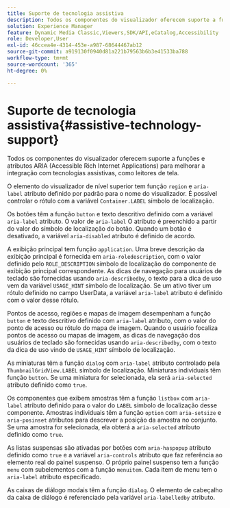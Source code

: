```yaml
---
title: Suporte de tecnologia assistiva
description: Todos os componentes do visualizador oferecem suporte a funções e atributos ARIA (Accessible Rich Internet Applications) para melhorar a integração com tecnologias assistivas, como leitores de tela.
solution: Experience Manager
feature: Dynamic Media Classic,Viewers,SDK/API,eCatalog,Accessibility
role: Developer,User
exl-id: 46ccea4e-4314-453e-a987-68644467ab12
source-git-commit: a919130f0940d81a221b79563b6b3e41533ba788
workflow-type: tm+mt
source-wordcount: '365'
ht-degree: 0%

---
```


# Suporte de tecnologia assistiva{#assistive-technology-support}

Todos os componentes do visualizador oferecem suporte a funções e atributos ARIA (Accessible Rich Internet Applications) para melhorar a integração com tecnologias assistivas, como leitores de tela.

O elemento do visualizador de nível superior tem função `region` e `aria-label` atributo definido por padrão para o nome do visualizador. É possível controlar o rótulo com a variável `Container.LABEL` símbolo de localização.

Os botões têm a função `button` e texto descritivo definido com a variável `aria-label` atributo. O valor de `aria-label` O atributo é preenchido a partir do valor do símbolo de localização do botão. Quando um botão é desativado, a variável `aria-disabled` atributo é definido de acordo.

A exibição principal tem função `application`. Uma breve descrição da exibição principal é fornecida em `aria-roledescription`, com o valor definido pelo `ROLE_DESCRIPTION` símbolo de localização do componente de exibição principal correspondente. As dicas de navegação para usuários de teclado são fornecidas usando `aria-describedby`, o texto para a dica de uso vem da variável `USAGE_HINT` símbolo de localização. Se um ativo tiver um rótulo definido no campo UserData, a variável `aria-label` atributo é definido com o valor desse rótulo.

Pontos de acesso, regiões e mapas de imagem desempenham a função `button` e texto descritivo definido com `aria-label` atributo, com o valor do ponto de acesso ou rótulo do mapa de imagem. Quando o usuário focaliza pontos de acesso ou mapas de imagem, as dicas de navegação dos usuários de teclado são fornecidas usando `aria-describedby`, com o texto da dica de uso vindo de `USAGE_HINT` símbolo de localização.

As miniaturas têm a função `dialog` com `aria-label` atributo controlado pela `ThumbnailGridView.LABEL` símbolo de localização. Miniaturas individuais têm função `button`. Se uma miniatura for selecionada, ela será `aria-selected` atributo definido como `true`.

Os componentes que exibem amostras têm a função `listbox` com `aria-label` atributo definido para o valor do `LABEL` símbolo de localização desse componente. Amostras individuais têm a função `option` com `aria-setsize` e `aria-posinset` atributos para descrever a posição da amostra no conjunto. Se uma amostra for selecionada, ela obterá a `aria-selected` atributo definido como `true`.

As listas suspensas são ativadas por botões com `aria-haspopup` atributo definido como `true` e a variável `aria-controls` atributo que faz referência ao elemento real do painel suspenso. O próprio painel suspenso tem a função `menu` com subelementos com a função `menuitem`. Cada item de menu tem o `aria-label` atributo especificado.

As caixas de diálogo modais têm a função `dialog`. O elemento de cabeçalho da caixa de diálogo é referenciado pela variável `aria-labelledby` atributo.
